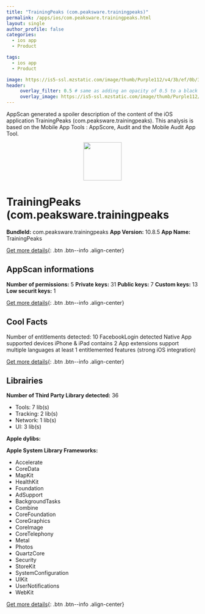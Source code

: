 ```yaml
---
title: "TrainingPeaks (com.peaksware.trainingpeaks)"
permalink: /apps/ios/com.peaksware.trainingpeaks.html
layout: single
author_profile: false
categories: 
  - ios app 
  - Product 

tags: 
  - ios app 
  - Product 

image: https://is5-ssl.mzstatic.com/image/thumb/Purple112/v4/3b/ef/0b/3bef0b7a-21a8-3074-9076-255656ba6a67/AppIcon-1x_U007emarketing-0-6-0-85-220.png/512x512bb.jpg
header: 
     overlay_filter: 0.5 # same as adding an opacity of 0.5 to a black background
     overlay_image: https://is5-ssl.mzstatic.com/image/thumb/Purple112/v4/3b/ef/0b/3bef0b7a-21a8-3074-9076-255656ba6a67/AppIcon-1x_U007emarketing-0-6-0-85-220.png/512x512bb.jpg
---
```

AppScan generated a spoiler description of the content of the iOS application TrainingPeaks (com.peaksware.trainingpeaks). This analysis is based on the Mobile App Tools : AppScore, Audit and the Mobile Audit App Tool.

  
  
<div style="text-align: center;"><img src="https://is5-ssl.mzstatic.com/image/thumb/Purple112/v4/3b/ef/0b/3bef0b7a-21a8-3074-9076-255656ba6a67/AppIcon-1x_U007emarketing-0-6-0-85-220.png/512x512bb.jpg" width="100" height="100"></div>  
  
# TrainingPeaks (com.peaksware.trainingpeaks

**BundleId:** com.peaksware.trainingpeaks
**App Version:** 10.8.5
**App Name:** TrainingPeaks


[Get more details](/pricing.html){: .btn .btn--info .align-center}  
  
## AppScan informations 

**Number of permissions:** 5
**Private keys:** 31
**Public keys:** 7
**Custom keys:** 13
**Low securit keys:** 1
  
[Get more details](/pricing.html){: .btn .btn--info .align-center}

## Cool Facts

Number of entitlements detected: 10
FacebookLogin detected
Native App
supported devices iPhone & iPad
contains 2 App extensions
support multiple languages
at least 1 entitlemented features (strong iOS integration)
  
[Get more details](/pricing.html){: .btn .btn--info .align-center}

## Librairies 
**Number of Third Party Library detected:** 36
- Tools: 7 lib(s)
- Tracking: 2 lib(s)
- Network: 1 lib(s)
- UI: 3 lib(s)

**Apple dylibs:**


**Apple System Library Frameworks:**
- Accelerate
- CoreData
- MapKit
- HealthKit
- Foundation
- AdSupport
- BackgroundTasks
- Combine
- CoreFoundation
- CoreGraphics
- CoreImage
- CoreTelephony
- Metal
- Photos
- QuartzCore
- Security
- StoreKit
- SystemConfiguration
- UIKit
- UserNotifications
- WebKit


  
[Get more details](/pricing.html){: .btn .btn--info .align-center}

